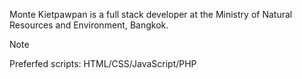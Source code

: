 Monte Kietpawpan is a full stack developer at the Ministry of Natural Resources and Environment, Bangkok.
> [!Note]
> Preferfed scripts: HTML/CSS/JavaScript/PHP
